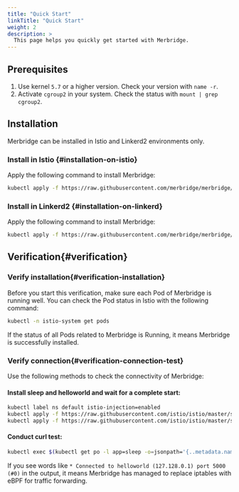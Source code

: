 ```yaml
---
title: "Quick Start"
linkTitle: "Quick Start"
weight: 2
description: >
  This page helps you quickly get started with Merbridge.
---
```


## Prerequisites 

1. Use kernel `5.7` or a higher version. Check your version with `name -r`.
1. Activate `cgroup2` in your system. Check the status with `mount | grep cgroup2`.

## Installation

Merbridge can be installed in Istio and Linkerd2 environments only.

### Install in Istio {#installation-on-istio}

Apply the following command to install Merbridge:

```bash
kubectl apply -f https://raw.githubusercontent.com/merbridge/merbridge/main/deploy/all-in-one.yaml
```

### Install in Linkerd2 {#installation-on-linkerd}

Apply the following command to install Merbridge:

```bash
kubectl apply -f https://raw.githubusercontent.com/merbridge/merbridge/main/deploy/all-in-one-linkerd.yaml
```

## Verification{#verification}

### Verify installation{#verification-installation}

Before you start this verification, make sure each Pod of Merbridge is running well. You can check the Pod status in Istio with the following command:

```bash
kubectl -n istio-system get pods
```

If the status of all Pods related to Merbridge is Running, it means Merbridge is successfully installed.

### Verify connection{#verification-connection-test}

Use the following methods to check the connectivity of Merbridge:

#### Install sleep and helloworld and wait for a complete start:

```bash
kubectl label ns default istio-injection=enabled
kubectl apply -f https://raw.githubusercontent.com/istio/istio/master/samples/sleep/sleep.yaml
kubectl apply -f https://raw.githubusercontent.com/istio/istio/master/samples/helloworld/helloworld.yaml
```

#### Conduct curl test:

```bash
kubectl exec $(kubectl get po -l app=sleep -o=jsonpath='{..metadata.name}') -c sleep -- curl -s -v helloworld:5000/hello
```

If you see words like `* Connected to helloworld (127.128.0.1) port 5000 (#0)` in the output, it means Merbridge has managed to replace iptables with eBPF for traffic forwarding.

